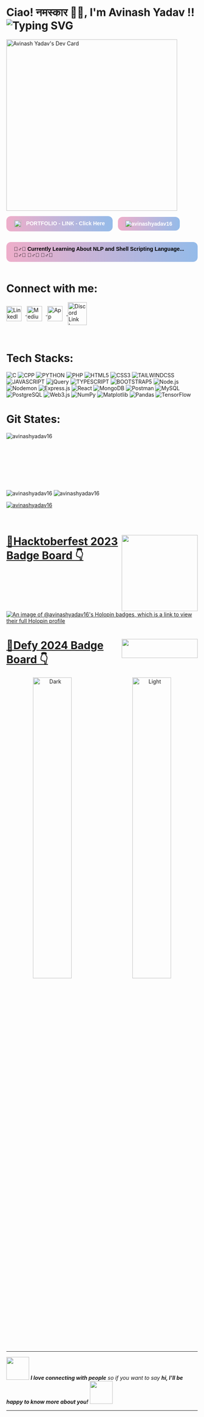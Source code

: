 <h1>
    Ciao! नमस्कार 🙏🏻, I'm Avinash Yadav !!
    <img
        src="https://readme-typing-svg.demolab.com?font=Kode+Mono&weight=700&duration=2000&pause=500&&random=false&width=1000&lines=%F0%9F%96%A5%EF%B8%8F+Full-Stack+;%f0%9f%93%9f+AI+ML;%F0%9F%93%8A+Data+Science;%F0%9F%8F%86+Competitive+Programming;"
        alt="Typing SVG"
    >
</h1>

<p align="left"> 
    <a href="https://app.daily.dev/avinashyadav16">
        <img src="https://api.daily.dev/devcards/v2/EbLkqiMPxRPaeub7jTG5g.png?type=wide&r=ida" 
                width="450" 
                alt="Avinash Yadav's Dev Card"
        />
    </a>
</p>

<p>
    <a href="https://avinash-yadav16.netlify.app" 
    style="display: inline-block; padding: 10px 20px; background: linear-gradient(90deg, rgba(238,174,202,1) 0%, rgba(148,187,233,1) 100%); color: white; font-family: Arial, sans-serif; font-weight: bold; border-radius: 12px; text-decoration: none;">
        <img src="https://simpleicons.org/icons/biolink.svg" alt="Bio Link Logo" width="20" height="20" style="margin-right: 8px; vertical-align: middle;">
        PORTFOLIO - LINK - Click Here
    </a>
    <span style="display: inline-block; padding: 10px 20px; background: linear-gradient(90deg, rgba(238,174,202,1) 0%, rgba(148,187,233,1) 100%); color: white; font-family: Arial, sans-serif; font-weight: bold; border-radius: 12px; text-decoration: none; margin-left: 10px;">
        <img src="https://komarev.com/ghpvc/?username=avinashyadav16&style=for-the-badge&logo=Github&logoColor=white&logoSize=auto" alt="avinashyadav16" style="vertical-align: middle;">
    </span>
</p>
<p style="display: inline-block; padding: 10px 20px; background: linear-gradient(90deg, rgba(238,174,202,1) 0%, rgba(148,187,233,1) 100%); color: black; font-family: Arial, sans-serif; font-weight: bold; border-radius: 12px; text-decoration: none;">
🏃‍♂️‍➡️ Currently Learning About NLP and Shell Scripting Language...🏃‍♂️‍➡️ 🏃‍♂️‍➡️ 🏃‍♂️‍➡️ 
</p><br>

# Connect with me:

<p align="left">
    <a 
        href="https://linkedin.com/in/avinash-yadav-16hgnisgar" 
        target="_blank">
        <img 
            align="center" 
            src="https://raw.githubusercontent.com/rahuldkjain/github-profile-readme-generator/master/src/images/icons/Social/linked-in-alt.svg" 
            alt="LinkedIn Link Icon" 
            height="40" 
            width="40" 
            style="margin-right: 10px;"/>
    </a>
    <a 
        href="https://medium.com/@avinashyadav16" 
        target="_blank">
        <img 
            align="center" 
            src="https://raw.githubusercontent.com/rahuldkjain/github-profile-readme-generator/master/src/images/icons/Social/medium.svg"
            alt="Medium Link Icon" 
            height="40" 
            width="40" 
            style="margin-right: 10px;"/>
    </a>
    <a 
        href="https://app.daily.dev/avinashyadav16" 
        target="_blank">
        <img 
            align="center" 
            src="https://seeklogo.com/images/D/daily-dev-icon-logo-F2FF3407F0-seeklogo.com.png" 
            alt="App Daily Dev Link Icon" 
            height="40" 
            width="40" 
            style="margin-right: 10px;" />
    </a>
    <a 
        href="https://discordapp.com/users/1069681746100097074" 
        target="_blank">
        <img 
            align="center" 
            src="https://raw.githubusercontent.com/rahuldkjain/github-profile-readme-generator/master/src/images/icons/Social/discord.svg" 
            alt="Discord Link Icon" 
            height="60" 
            width="50" />
    </a>
</p><br>

# Tech Stacks:

![C](https://img.shields.io/badge/C-blue?style=for-the-badge&logo=c&logoColor=white)
![CPP](https://img.shields.io/badge/CPP-blue?style=for-the-badge&logo=cplusplus&logoColor=white)
![PYTHON](https://img.shields.io/badge/PYTHON-yellow?style=for-the-badge&logo=python&logoColor=white)
![PHP](https://img.shields.io/badge/PHP-%23563C7F?style=for-the-badge&logo=php&logoColor=white)
![HTML5](https://img.shields.io/badge/HTML5-orange?style=for-the-badge&logo=html5&logoColor=white)
![CSS3](https://img.shields.io/badge/CSS3-blue?style=for-the-badge&logo=css3&logoColor=white)
![TAILWINDCSS](https://img.shields.io/badge/TAILWINDCSS-%2317b7b2?style=for-the-badge&logo=tailwindcss&logoColor=white)
![JAVASCRIPT](https://img.shields.io/badge/JAVASCRIPT-yellow?style=for-the-badge&logo=javascript&logoColor=white)
![jQuery](https://img.shields.io/badge/jQuery-%2344A2E7?style=for-the-badge&logo=jquery&logoColor=white)
![TYPESCRIPT](https://img.shields.io/badge/TYPESCRIPT-blue?style=for-the-badge&logo=typescript&logoColor=white)
![BOOTSTRAP5](https://img.shields.io/badge/BOOTSTRAP5-%238106f9?style=for-the-badge&logo=bootstrap&logoColor=white)
![Node.js](https://img.shields.io/badge/Node.js-%2378b75e?style=for-the-badge&logo=nodedotjs&logoColor=white)
![Nodemon](https://img.shields.io/badge/%20Nodemon-%23cb0000?style=for-the-badge&logo=nodemon&logoColor=white)
![Express.js](https://img.shields.io/badge/Express.js-%234c4d4d?style=for-the-badge&logo=express&logoColor=white)
![React](https://img.shields.io/badge/React-%23087ea4?style=for-the-badge&logo=react&logoColor=white)
![MongoDB](https://img.shields.io/badge/MongoDB-%2300a146?style=for-the-badge&logo=mongodb&logoColor=white)
![Postman](https://img.shields.io/badge/Postman-%23e95727?style=for-the-badge&logo=postman&logoColor=white)
![MySQL](https://img.shields.io/badge/MySQL-%2305364f?style=for-the-badge&logo=mysql&logoColor=white)
![PostgreSQL](https://img.shields.io/badge/PostgreSQL-%23336791?style=for-the-badge&logo=Postgresql&logoColor=white)
![Web3.js](https://img.shields.io/badge/Web3.js-%238ca1af?style=for-the-badge&logo=web3dotjs&logoColor=white)
![NumPy](https://img.shields.io/badge/NumPy-%234ba6c9?style=for-the-badge&logo=numpy&logoColor=white)
![Matplotlib](https://img.shields.io/badge/Matplotlib-%23c3cf59?style=for-the-badge&logo=matplotlib&logoColor=white)
![Pandas](https://img.shields.io/badge/Pandas-%23130654?style=for-the-badge&logo=pandas&logoColor=white)
![TensorFlow](https://img.shields.io/badge/TensorFlow-%23f78c00?style=for-the-badge&logo=tensorflow&logoColor=white)
<br>

# Git States:

<p>
    <img align="left" 
            src="https://github-readme-stats.vercel.app/api/top-langs?username=avinashyadav16&show_icons=true&locale=en&layout=compact" 
            alt="avinashyadav16" 
    />
</p>

<br><br><br><br><br><br><br><br>

<p>
    <img src="https://github-readme-stats.vercel.app/api?username=avinashyadav16&show_icons=true&locale=en" alt="avinashyadav16" />
    <img src="https://github-readme-streak-stats.herokuapp.com/?user=avinashyadav16" alt="avinashyadav16" />
</p>

<p align="left"> 
    <a href="https://github.com/ryo-ma/github-profile-trophy">
        <img src="https://github-profile-trophy.vercel.app/?username=avinashyadav16&column=9&margin-w=10&margin-h=10" alt="avinashyadav16"/>
    </a> 
</p>
<br>

<h1 style="color: green"><img align="right", src="https://hacktoberfest.com/_next/static/media/logo-hacktoberfest--horizontal.ebc5fdc8.svg" width="200"><a href="https://www.holopin.io/@avinashyadav16#badges">📌<b><u>Hacktoberfest 2023 Badge Board </u></b>👇</a></h1>

[![An image of @avinashyadav16's Holopin badges, which is a link to view their full Holopin profile](https://holopin.me/avinashyadav16)](https://holopin.io/@avinashyadav16)

  <h1 style="color: green"><img align="right" src="https://www.defy24.xyz/_next/static/media/defy-logo.3f892679.svg" height="50" width="200"><a href="https://www.defy24.xyz/">📌<b><u>Defy 2024 Badge Board </u></b>👇</a></h1>

<p align="center">
    <img alt="Dark" src="https://api.vaunt.dev/v1/github/entities/avinashyadav16/achievements?format=svg&limit=3&raw=true" width="45%">
    &nbsp; &nbsp; &nbsp; &nbsp;
    <img alt="Light" src="https://api.vaunt.dev/v1/github/entities/avinashyadav16/achievements?format=svg&limit=3" width="45%">
</p>

---

<img src="https://media.giphy.com/media/LnQjpWaON8nhr21vNW/giphy.gif" width="60"> <em><b>I love connecting with people</b> so if you want to say <b>hi, I'll be happy to know more about you!</b> </em>
<img src="https://media.giphy.com/media/LnQjpWaON8nhr21vNW/giphy.gif" width="60">

---

<!-- <p align="left"> <img src="https://komarev.com/ghpvc/?username=avinashyadav16&label=GitHubViews%20views&color=0e75b6&style=flat" alt="avinashyadav16" /> </p> -->

<!-- <img align='right' src="https://media.giphy.com/media/M9gbBd9nbDrOTu1Mqx/giphy.gif" width="230"> -->
<!-- <img src="https://media.giphy.com/media/WUlplcMpOCEmTGBtBW/giphy.gif" width="30"> -->
<!-- <img src="https://media.giphy.com/media/12oufCB0MyZ1Go/giphy.gif" width="50"> -->
<!-- <img src="https://media.giphy.com/media/VgCDAzcKvsR6OM0uWg/giphy.gif" width="50"> A Little More About Me... -->

<!-- ```javascript
const avinashyadav16 = {
    name: "Avinash Yadav",
    native: "Ayodhya, Uttar Pradesh",
    askMeAbout: ["Tech", "Codes", "Travel"],
    hobbies: ["Coding", "Suduko-Solving", "Travelling", "Reading"],
    currentFocus: "Fighting The Battles Of Languages...",
    techGoal: "Mastering full-stack development and diving deeper into ML.",
    funFact: "There are 10 types of people in the world…
                those who understand binary and those who don’t."
};
``` -->

<!-- <a href="https://avinash-yadav16.netlify.app" target="_blank">
    <img src="https://img.shields.io/badge/PORTFOLIO--LINK--Click--Here-brightgreen?style=for-the-badge&logo=Bio%20Link&logoColor=white" alt="PORTFOLIO-WEBSITE-LINK">
</a> -->
